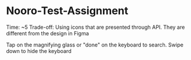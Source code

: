 # Nooro-Test-Assignment

Time: ~5
Trade-off: Using icons that are presented through API. They are different from the design in Figma 

Tap on the magnifying glass or "done" on the keyboard to search. Swipe down to hide the keyboard 

